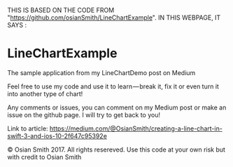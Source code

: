 
THIS IS BASED ON THE CODE FROM "https://github.com/osianSmith/LineChartExample". 
IN THIS WEBPAGE, IT SAYS : 



# LineChartExample
The sample application from my LineChartDemo post on Medium

Feel free to use my code and use it to learn — break it, fix it or even turn it into another type of chart! 

Any comments or issues, you can comment on my Medium post or make an issue on the github page. I will try to get back to you!

Link to article: 
https://medium.com/@OsianSmith/creating-a-line-chart-in-swift-3-and-ios-10-2f647c95392e

© Osian Smith 2017. All rights resereved. Use this code  at your own risk but with credit to Osian Smith 
